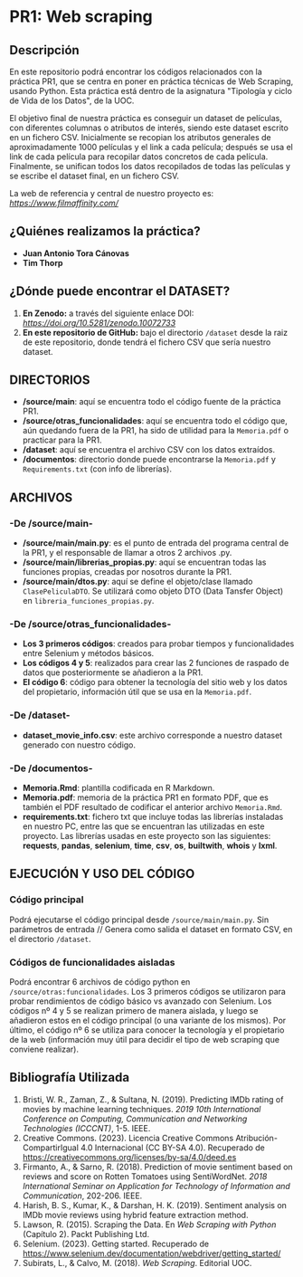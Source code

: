 # PR1: Web scraping

## Descripción

En este repositorio podrá encontrar los códigos relacionados con la práctica PR1, que se centra en poner en práctica técnicas de Web Scraping, usando Python.
Esta práctica está dentro de la asignatura "Tipología y ciclo de Vida de los Datos", de la UOC. 

El objetivo final de nuestra práctica es conseguir un dataset de películas, con diferentes columnas o atributos de interés, siendo este dataset escrito en un fichero CSV.
Inicialmente se recopian los atributos generales de aproximadamente 1000 películas y el link a cada película; después se usa el link de cada película para recopilar datos concretos de cada película.
Finalmente, se unifican todos los datos recopilados de todas las películas y se escribe el dataset final, en un fichero CSV.

La web de referencia y central de nuestro proyecto es: _https://www.filmaffinity.com/_


## ¿Quiénes realizamos la práctica?

* **Juan Antonio Tora Cánovas** 
* **Tim Thorp**


## ¿Dónde puede encontrar el DATASET?
1. **En Zenodo:** a través del siguiente enlace DOI: _https://doi.org/10.5281/zenodo.10072733_
2. **En este repositorio de GitHub:** bajo el directorio `/dataset` desde la raiz de este repositorio, donde tendrá el fichero CSV que sería nuestro dataset.


## DIRECTORIOS
* **/source/main**: aquí se encuentra todo el código fuente de la práctica PR1.
* **/source/otras_funcionalidades**: aquí se encuentra todo el código que, aún quedando fuera de la PR1, ha sido de utilidad para la `Memoria.pdf` o practicar para la PR1.
* **/dataset**: aquí se encuentra el archivo CSV con los datos extraídos.
* **/documentos**: directorio donde puede encontrarse la `Memoria.pdf` y `Requirements.txt` (con info de librerías).


## ARCHIVOS
### -De /source/main-
* **/source/main/main.py**: es el punto de entrada del programa central de la PR1, y el responsable de llamar a otros 2 archivos .py.
* **/source/main/librerias_propias.py**: aquí se encuentran todas las funciones propias, creadas por nosotros durante la PR1. 
* **/source/main/dtos.py**: aquí se define el objeto/clase llamado `ClasePeliculaDTO`. Se utilizará como objeto DTO (Data Tansfer Object) en `libreria_funciones_propias.py`.
### -De /source/otras_funcionalidades-
* **Los 3 primeros códigos**: creados para probar tiempos y funcionalidades entre Selenium y métodos básicos.
* **Los códigos 4 y 5**: realizados para crear las 2 funciones de raspado de datos que posteriormente se añadieron a la PR1.
* **El código 6**: código para obtener la tecnología del sitio web y los datos del propietario, información útil que se usa en la `Memoria.pdf`.
### -De /dataset-
* **dataset_movie_info.csv**: este archivo corresponde a nuestro dataset generado con nuestro código.
### -De /documentos-
* **Memoria.Rmd**: plantilla codificada en R Markdown.
* **Memoria.pdf**: memoria de la práctica PR1 en formato PDF, que es también el PDF resultado de codificar el anterior archivo `Memoria.Rmd`.
* **requirements.txt**: fichero txt que incluye todas las librerías instaladas en nuestro PC, entre las que se encuentran las utilizadas en este proyecto.
Las librerías usadas en este proyecto son las siguientes: **requests**, **pandas**, **selenium**, **time**, **csv**, **os**, **builtwith**, **whois** y **lxml**.


## EJECUCIÓN Y USO DEL CÓDIGO
### Código principal
Podrá ejecutarse el código principal desde `/source/main/main.py`.
Sin parámetros de entrada // Genera como salida el  dataset en formato CSV, en el directorio `/dataset`.
### Códigos de funcionalidades aisladas
Podrá encontrar 6 archivos de código python en `/source/otras:funcionalidades`.
Los 3 primeros códigos se utilizaron para probar rendimientos de código básico vs avanzado con Selenium.
Los códigos nº 4 y 5 se realizan primero de manera aislada, y luego se añadieron estos en el código principal (o una variante de los mismos).
Por último, el código nº 6 se utiliza para conocer la tecnología y el propietario de la web (información muy útil para decidir el tipo de web scraping que conviene realizar).


## Bibliografía Utilizada
1. Bristi, W. R., Zaman, Z., & Sultana, N. (2019). Predicting IMDb rating of movies by machine learning techniques. *2019 10th International Conference on Computing, Communication and Networking Technologies (ICCCNT)*, 1-5. IEEE.
2. Creative Commons. (2023). Licencia Creative Commons Atribución-CompartirIgual 4.0 Internacional (CC BY-SA 4.0). Recuperado de https://creativecommons.org/licenses/by-sa/4.0/deed.es
3. Firmanto, A., & Sarno, R. (2018). Prediction of movie sentiment based on reviews and score on Rotten Tomatoes using SentiWordNet. *2018 International Seminar on Application for Technology of Information and Communication*, 202-206. IEEE.
4. Harish, B. S., Kumar, K., & Darshan, H. K. (2019). Sentiment analysis on IMDb movie reviews using hybrid feature extraction method.
5. Lawson, R. (2015). Scraping the Data. En *Web Scraping with Python* (Capítulo 2). Packt Publishing Ltd.
6. Selenium. (2023). Getting started. Recuperado de https://www.selenium.dev/documentation/webdriver/getting_started/
7. Subirats, L., & Calvo, M. (2018). *Web Scraping*. Editorial UOC.